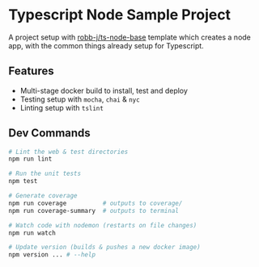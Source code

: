 # Typescript Node Sample Project

A project setup with [robb-j/ts-node-base](https://github.com/robb-j/ts-node-base/) template which creates a node app, with the common things already setup for Typescript.

## Features

- Multi-stage docker build to install, test and deploy
- Testing setup with `mocha`, `chai` & `nyc`
- Linting setup with `tslint`

## Dev Commands

```bash
# Lint the web & test directories
npm run lint

# Run the unit tests
npm test

# Generate coverage
npm run coverage          # outputs to coverage/
npm run coverage-summary  # outputs to terminal

# Watch code with nodemon (restarts on file changes)
npm run watch

# Update version (builds & pushes a new docker image)
npm version ... # --help
```
